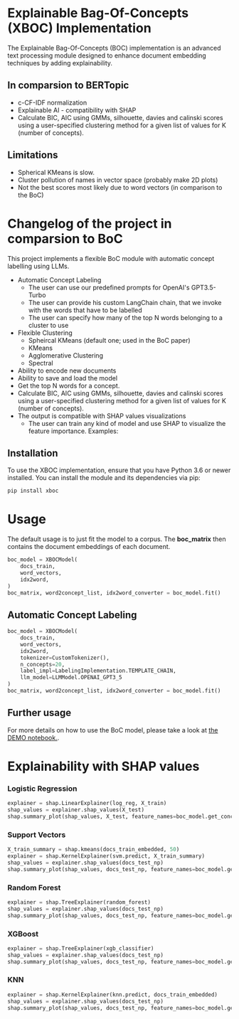 # Explainable Bag-Of-Concepts (XBOC) Implementation

The Explainable Bag-Of-Concepts (BOC) implementation is an advanced text processing module designed to enhance document embedding techniques by adding explainability. 

## In comparsion to BERTopic
- c-CF-IDF normalization
- Explainable AI - compatibility with SHAP
- Calculate BIC, AIC using GMMs, silhouette, davies and calinski scores using a user-specified clustering method for a given list of values for K (number of concepts).

## Limitations
- Spherical KMeans is slow.
- Cluster pollution of names in vector space (probably make 2D plots)
- Not the best scores most likely due to word vectors (in comparison to the BoC)

# Changelog of the project in comparsion to BoC
This project implements a flexible BoC module with automatic concept labelling using LLMs.

- Automatic Concept Labeling
  - The user can use our predefined prompts for OpenAI's GPT3.5-Turbo
  - The user can provide his custom LangChain chain, that we invoke with the words that have to be labelled
  - The user can specify how many of the top N words belonging to a cluster to use
- Flexible Clustering
  - Spheircal KMeans (default one; used in the BoC paper)
  - KMeans
  - Agglomerative Clustering
  - Spectral
- Ability to encode new documents
- Ability to save and load the model
- Get the top N words for a concept.
- Calculate BIC, AIC using GMMs, silhouette, davies and calinski scores using a user-specified clustering method for a given list of values for K (number of concepts).
- The output is compatible with SHAP values visualizations
  - The user can train any kind of model and use SHAP to visualize the feature importance. Examples:

## Installation

To use the XBOC implementation, ensure that you have Python 3.6 or newer installed. You can install the module and its dependencies via pip:

```bash
pip install xboc
```

# Usage
The default usage is to just fit the model to a corpus. The **boc_matrix** then contains the document embeddings of each document.

```python
boc_model = XBOCModel(
    docs_train,
    word_vectors,
    idx2word,
)
boc_matrix, word2concept_list, idx2word_converter = boc_model.fit()
```

## Automatic Concept Labeling

```python
boc_model = XBOCModel(
    docs_train,
    word_vectors,
    idx2word, 
    tokenizer=CustomTokenizer(),
    n_concepts=20,
    label_impl=LabelingImplementation.TEMPLATE_CHAIN,
    llm_model=LLMModel.OPENAI_GPT3_5
)
boc_matrix, word2concept_list, idx2word_converter = boc_model.fit()
```

## Further usage

For more details on how to use the BoC model, please take a look at [the DEMO notebook.](notebooks/DEMO-Notebook.ipynb).

# Explainability with SHAP values

### Logistic Regression
```python
explainer = shap.LinearExplainer(log_reg, X_train)
shap_values = explainer.shap_values(X_test)
shap.summary_plot(shap_values, X_test, feature_names=boc_model.get_concept_label())
```
### Support Vectors
```python
X_train_summary = shap.kmeans(docs_train_embedded, 50)
explainer = shap.KernelExplainer(svm.predict, X_train_summary)
shap_values = explainer.shap_values(docs_test_np)
shap.summary_plot(shap_values, docs_test_np, feature_names=boc_model.get_concept_label())
```

### Random Forest
```python
explainer = shap.TreeExplainer(random_forest)
shap_values = explainer.shap_values(docs_test_np)
shap.summary_plot(shap_values, docs_test_np, feature_names=boc_model.get_concept_label())
```

### XGBoost
```python
explainer = shap.TreeExplainer(xgb_classifier)
shap_values = explainer.shap_values(docs_test_np)
shap.summary_plot(shap_values, docs_test_np, feature_names=boc_model.get_concept_label())
```

### KNN
```python
explainer = shap.KernelExplainer(knn.predict, docs_train_embedded) 
shap_values = explainer.shap_values(docs_test_np)
shap.summary_plot(shap_values, docs_test_np, feature_names=boc_model.get_concept_label())
```
